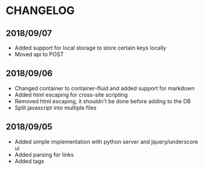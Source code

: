 # CHANGELOG

## 2018/09/07
- Added support for local storage to store certain keys locally
- Moved api to POST

## 2018/09/06
- Changed container to container-fluid and added support for markdown
- Added html escaping for cross-site scripting
- Removed html escaping, it shouldn't be done before adding to the DB
- Split javascript into multiple files

## 2018/09/05
- Added simple implementation with python server and jquery/underscore ui
- Added parsing for links
- Added tags
